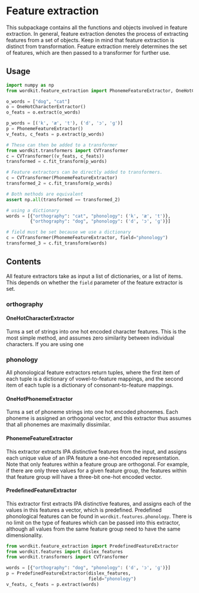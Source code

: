 # Feature extraction

This subpackage contains all the functions and objects involved in feature extraction.
In general, feature extraction denotes the process of extracting features from a set of objects.
Keep in mind that feature extraction is distinct from transformation.
Feature extraction merely determines the set of features, which are then passed to a transformer for further use.

## Usage

```python
import numpy as np
from wordkit.feature_extraction import PhonemeFeatureExtractor, OneHotCharacterExtractor

o_words = ["dog", "cat"]
o = OneHotCharacterExtractor()
o_feats = o.extract(o_words)

p_words = [('k', 'æ', 't'), ('d', 'ɔ', 'ɡ')]
p = PhonemeFeatureExtractor()
v_feats, c_feats = p.extract(p_words)

# These can then be added to a transformer
from wordkit.transformers import CVTransformer
c = CVTransformer((v_feats, c_feats))
transformed = c.fit_transform(p_words)

# Feature extractors can be directly added to transformers.
c = CVTransformer(PhonemeFeatureExtractor)
transformed_2 = c.fit_transform(p_words)

# Both methods are equivalent
assert np.all(transformed == transformed_2)

# using a dictionary
words = [{"orthography": "cat", "phonology": ('k', 'æ', 't')},
         {"orthography": "dog", "phonology": ('d', 'ɔ', 'ɡ')}]

# field must be set because we use a dictionary
c = CVTransformer(PhonemeFeatureExtractor, field="phonology")
transformed_3 = c.fit_transform(words)
```

## Contents

All feature extractors take as input a list of dictionaries, or a list of items.
This depends on whether the `field` parameter of the feature extractor is set.

### orthography

#### OneHotCharacterExtractor

Turns a set of strings into one hot encoded character features.
This is the most simple method, and assumes zero similarity between individual characters.
If you are using one

### phonology

All phonological feature extractors return tuples, where the first item of each tuple is a dictionary of vowel-to-feature mappings, and the second item of each tuple is a dictionary of consonant-to-feature mappings.

#### OneHotPhonemeExtractor

Turns a set of phoneme strings into one hot encoded phonemes.
Each phoneme is assigned an orthogonal vector, and this extractor thus assumes that all phonemes are maximally dissimilar.

#### PhonemeFeatureExtractor

This extractor extracts IPA distinctive features from the input, and assigns each unique value of an IPA feature a one-hot encoded representation.
Note that only features within a feature group are orthogonal.
For example, if there are only three values for a given feature group, the features within that feature group will have a three-bit one-hot encoded vector.

#### PredefinedFeatureExtractor

This extractor first extracts IPA distinctive features, and assigns each of the values in this features a vector, which is predefined.
Predefined phonological features can be found in `wordkit.features.phonology`.
There is no limit on the type of features which can be passed into this extractor, although all values from the same feature group need to have the same dimensionality.

```python
from wordkit.feature_extraction import PredefinedFeatureExtractor
from wordkit.features import dislex_features
from wordkit.transformers import CVTransformer

words = [{"orthography": "dog", "phonology": ('d', 'ɔ', 'ɡ')}]
p = PredefinedFeatureExtractor(dislex_features,
                               field="phonology")
v_feats, c_feats = p.extract(words)
```
